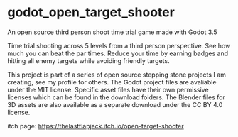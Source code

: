 # godot_open_target_shooter
An open source third person shoot time trial game made with Godot 3.5 


Time trial shooting across 5 levels from a third person perspective. See how much you can beat the par times. Reduce your time by earning badges and hitting all enemy targets while avoiding friendly targets.

This project is part of a series of open source stepping stone projects I am creating, see my profile for others. The Godot project files are avaliable under the MIT license. Specific asset files have their own permissive licenses which can be found in the download folders. The Blender files for 3D assets are also available as a separate download under the CC BY 4.0 license. 

itch page: https://thelastflapjack.itch.io/open-target-shooter
